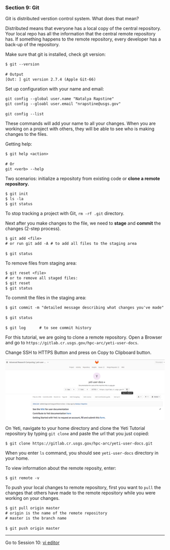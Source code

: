 ### Section 9: Git  

Git is distributed verstion control system. What does that mean?

Distributed means that everyone has a local copy of the central repository. Your local repo has all the information that the central remote repository has. If something happens to the remote repository, every developer has a back-up of the repository.

Make sure that git is installed, check git version:

```
$ git --version

# Output
[Out: ] git version 2.7.4 (Apple Git-66)
```

Set up configuration with your name and email: 

```
git config --global user.name "Natalya Rapstine"
git config --gloabl user.email "nrapstine@usgs.gov"

git config --list
```

These commands will add your name to all your changes. When you are working on a project with others, they will be able to see who is making changes to the files.

Getting help:

```
$ git help <action>

# Or
git <verb> --help
```

Two scenarios: initialize a repositoty from existing code or **clone a remote repository.**

```
$ git init
$ ls -la
$ git status
```

To stop tracking a project with Git, `rm -rf .git` directory.

Next after you make changes to the file, we need to **stage** and **commit** the changes (2-step process).

```
$ git add <file>
# or run git add -A # to add all files to the staging area

$ git status
```

To remove files from staging area:

```
$ git reset <file>
# or to remove all staged files:
$ git reset 
$ git status
```

To commit the files in the staging area:

```
$ git commit -m "detailed message describing what changes you've made"

$ git status

$ git log      # to see commit history
```

For this tutorial, we are going to clone a remote repository. Open a Browser and go to `https://gitlab.cr.usgs.gov/hpc-arc/yeti-user-docs`.

Change SSH to HTTPS Button and press on Copy to Clipboard button.

![git-clone](./img/git-clone.png)  

On Yeti, navigate to your home directory and clone the Yeti Tutorial repository by typing `git clone` and paste the url that you just copied:

```
$ git clone https://gitlab.cr.usgs.gov/hpc-arc/yeti-user-docs.git
```

When you enter `ls` command, you should see `yeti-user-docs` directory in your home. 

To view information about the remote reposity, enter:

```
$ git remote -v
```

To push your local changes to remote repository, first you want to `pull` the changes that others have made to the remote repository while you were working on your changes. 

```
$ git pull origin master
# origin is the name of the remote repository
# master is the branch name

$ git push origin master
```

------

Go to Session 10: [vi editor](./vi)